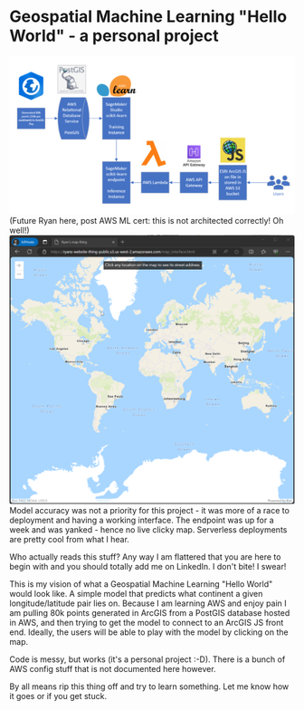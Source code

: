 # Geospatial Machine Learning "Hello World" - a personal project
![](images/flowchart.png)
(Future Ryan here, post AWS ML cert: this is not architected correctly! Oh well!)
![](images/interface_gif.gif)
Model accuracy was not a priority for this project - it was more of a race to deployment and having a working interface. The endpoint was up for a week and was yanked - hence no live clicky map. Serverless deployments are pretty cool from what I hear.

Who actually reads this stuff? Any way I am flattered that you are here to begin with and you should totally add me on LinkedIn. I don't bite! I swear!

This is my vision of what a Geospatial Machine Learning "Hello World" would look like. A simple model that predicts what continent a given longitude/latitude pair lies on. Because I am learning AWS and enjoy pain I am pulling 80k points generated in ArcGIS from a PostGIS database hosted in AWS, and then trying to get the model to connect to an ArcGIS JS front end. Ideally, the users will be able to play with the model by clicking on the map. 

Code is messy, but works (it's a personal project :-D). There is a bunch of AWS config stuff that is not documented here however.

By all means rip this thing off and try to learn something. Let me know how it goes or if you get stuck.
